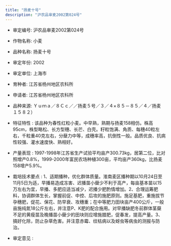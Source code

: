 ```yaml
---
title: "扬麦十号"
description: "沪农品审麦2002第024号"
---
```

* 审定编号:  沪农品审麦2002第024号

*  作物名称:  小麦

*  品种名称:  扬麦十号

*  审定年份:  2002

*  审定单位:  上海市

* 育种者:  江苏省杨州地区农科所

*  申请者:  江苏省杨州地区农科所

*  品种来源:  Ｙｕｍａ／８Ｃｃ／／扬麦５号／３／４×８５－８５／４／扬麦 １５８２）

*  特征特性 : 
该品种为春性红粒小麦。中早熟，熟期与扬麦158相仿。株高95cm，株型略松、长方型穗、长芒、白壳。籽粒饱满、角质、每穗40粒左右，千粒重40克左右，分蘖力中等，成穗率高，抗倒性一般。品质优良、抗病性较强、灌水速度快、熟相好。
 
*  产量表现 : 
1997-1998年江苏省生产试验平均亩产300.73kg，居第二位，比对照增产0.8%，1999-2000年富民农场种植300亩，平均亩产360kg，比扬麦158增产5.9%。

*  栽培技术要点 : 
1、适期播种，优化群体质量。淮南麦区播种期以10月24日至11月5日为适，早播易造成冻害、迟播苗小蘖少不利于高产，每亩基本苗以15万左右为宜，早播、多肥应适当减少，迟播少肥酌情增加。2、合理运筹肥料，协调群体生长，掌握前促、中控、后攻的施肥原则。施足基肥，重施拔节孕穗肥，促花、保花、防早衰、攻穗重；在中等肥力田块亩产400公斤，一般亩施纯氮18公斤左右，并注意P、K肥的配合施用。对早播缺肥冬前群体茎蘖不足的黄瘦苗及晚播苗小蘖少的田块则应增施腊肥，促春发，提高产量。3、搞好化除，防止杂草危害。并注意赤霉、纹枯病以及蚜虫等病虫的测报与防治。

*  审定意见 : 

